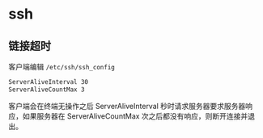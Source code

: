 # ssh

## 链接超时

客户端编辑 `/etc/ssh/ssh_config`

```txt
ServerAliveInterval 30
ServerAliveCountMax 3
```

客户端会在终端无操作之后 ServerAliveInterval 秒时请求服务器要求服务器响应，如果服务器在 ServerAliveCountMax 次之后都没有响应，则断开连接并退出。
